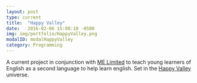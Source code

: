 ```yaml
---
layout: post
type: current
title:  "Happy Valley"
date:   2016-02-06 15:08:10 -0500
img: img/portfolio/HappyValley.png
modalID: modalHappyValley
category: Programming
---
```

A current project in conjunction with [ME Limited][me-link] to teach young learners of English as a second language to help learn english. Set in the [Happy Valley][happy-valley-link] universe.
 

[happy-valley-link]: http://www.happyvalley.tv/
[me-link]: http://www.mellimited.com/